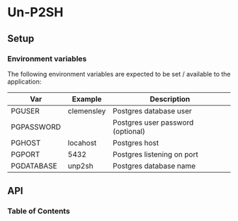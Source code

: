 # Un-P2SH

## Setup

### Environment variables

The following environment variables are expected to be set / available to the application:

| Var        | Example     | Description                       |
|------------|-------------|-----------------------------------|
| PGUSER     | clemensley  | Postgres database user            |
| PGPASSWORD |             | Postgres user password (optional) |
| PGHOST     | locahost    | Postgres host                     |
| PGPORT     | 5432        | Postgres listening on port        |
| PGDATABASE | unp2sh      | Postgres database name            |


## API

<!-- Generated by documentation.js. Update this documentation by updating the source code. -->

### Table of Contents
